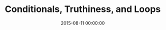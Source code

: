 ---
layout: post
title: Conditionals, Truthiness, and Loops
class: fundamentals
date: 2015-08-11 00:00:00
---